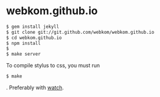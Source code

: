 # webkom.github.io

```bash
$ gem install jekyll
$ git clone git://git.github.com/webkom/webkom.github.io
$ cd webkom.github.io
$ npm install
$
$ make server
```

To compile stylus to css, you must run
```bash
$ make
```
. Preferably with [watch](https://github.com/visionmedia/watch).
